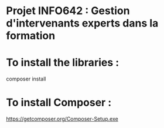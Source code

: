 # Projet INFO642 : Gestion d'intervenants experts dans la formation 



# To install the libraries :
composer install

# To install Composer :
https://getcomposer.org/Composer-Setup.exe